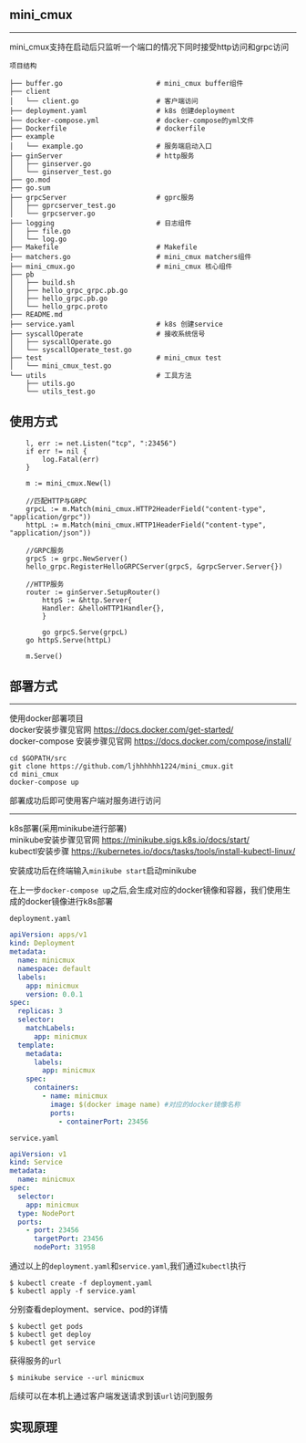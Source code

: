 ## mini_cmux
***
mini_cmux支持在启动后只监听一个端口的情况下同时接受http访问和grpc访问

`项目结构`
```
├── buffer.go                       # mini_cmux buffer组件
├── client
│   └── client.go                   # 客户端访问
├── deployment.yaml                 # k8s 创建deployment
├── docker-compose.yml              # docker-compose的yml文件
├── Dockerfile                      # dockerfile
├── example                         
│   └── example.go                  # 服务端启动入口
├── ginServer                       # http服务
│   ├── ginserver.go
│   └── ginserver_test.go
├── go.mod
├── go.sum              
├── grpcServer                      # gprc服务
│   ├── gprcserver_test.go
│   └── grpcserver.go
├── logging                         # 日志组件
│   ├── file.go
│   └── log.go
├── Makefile                        # Makefile
├── matchers.go                     # mini_cmux matchers组件
├── mini_cmux.go                    # mini_cmux 核心组件
├── pb
│   ├── build.sh
│   ├── hello_grpc_grpc.pb.go
│   ├── hello_grpc.pb.go
│   └── hello_grpc.proto
├── README.md
├── service.yaml                    # k8s 创建service
├── syscallOperate                  # 接收系统信号
│   ├── syscallOperate.go
│   └── syscallOperate_test.go
├── test                            # mini_cmux test
│   └── mini_cmux_test.go
└── utils                           # 工具方法
    ├── utils.go
    └── utils_test.go
```


## 使用方式

```golang
	l, err := net.Listen("tcp", ":23456")
	if err != nil {
		log.Fatal(err)
	}
    
	m := mini_cmux.New(l)

	//匹配HTTP与GRPC
	grpcL := m.Match(mini_cmux.HTTP2HeaderField("content-type", "application/grpc"))
	httpL := m.Match(mini_cmux.HTTP1HeaderField("content-type", "application/json"))

	//GRPC服务
	grpcS := grpc.NewServer()
	hello_grpc.RegisterHelloGRPCServer(grpcS, &grpcServer.Server{})

	//HTTP服务
	router := ginServer.SetupRouter()
        httpS := &http.Server{
	    Handler: &helloHTTP1Handler{},
        }
    
        go grpcS.Serve(grpcL)
	go httpS.Serve(httpL)

	m.Serve()
```

## 部署方式
***
使用docker部署项目  
docker安装步骤见官网 https://docs.docker.com/get-started/  
docker-compose 安装步骤见官网 https://docs.docker.com/compose/install/

```
cd $GOPATH/src
git clone https://github.com/ljhhhhhh1224/mini_cmux.git
cd mini_cmux
docker-compose up
```

部署成功后即可使用客户端对服务进行访问

***

k8s部署(采用minikube进行部署)  
minikube安装步骤见官网 https://minikube.sigs.k8s.io/docs/start/  
kubectl安装步骤 https://kubernetes.io/docs/tasks/tools/install-kubectl-linux/

安装成功后在终端输入`minikube start`启动minikube

在上一步`docker-compose up`之后,会生成对应的docker镜像和容器，我们使用生成的docker镜像进行k8s部署

`deployment.yaml`
```yaml
apiVersion: apps/v1
kind: Deployment
metadata:
  name: minicmux
  namespace: default
  labels:
    app: minicmux
    version: 0.0.1
spec:
  replicas: 3
  selector:
    matchLabels:
      app: minicmux
  template:
    metadata:
      labels:
        app: minicmux
    spec:
      containers:
        - name: minicmux
          image: $(docker image name) #对应的docker镜像名称
          ports:
            - containerPort: 23456
```

`service.yaml`
```yaml
apiVersion: v1
kind: Service
metadata:
  name: minicmux
spec:
  selector:
    app: minicmux
  type: NodePort
  ports:
    - port: 23456
      targetPort: 23456
      nodePort: 31958
```

通过以上的`deployment.yaml`和`service.yaml`,我们通过`kubectl`执行  
```shell
$ kubectl create -f deployment.yaml
$ kubectl apply -f service.yaml
```

分别查看deployment、service、pod的详情
```shell
$ kubectl get pods
$ kubectl get deploy
$ kubectl get service
```

获得服务的`url`
```shell
$ minikube service --url minicmux
```

后续可以在本机上通过客户端发送请求到该`url`访问到服务

## 实现原理